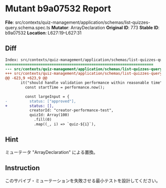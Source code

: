 # Mutant b9a07532 Report

**File**: src/contexts/quiz-management/application/schemas/list-quizzes-query.schema.spec.ts
**Mutator**: ArrayDeclaration
**Original ID**: 773
**Stable ID**: b9a07532
**Location**: L627:19–L627:31

## Diff

```diff
Index: src/contexts/quiz-management/application/schemas/list-quizzes-query.schema.spec.ts
===================================================================
--- src/contexts/quiz-management/application/schemas/list-quizzes-query.schema.spec.ts	original
+++ src/contexts/quiz-management/application/schemas/list-quizzes-query.schema.spec.ts	mutated #773
@@ -623,9 +623,9 @@
       it("should handle validation performance within reasonable time", () => {
         const startTime = performance.now();
 
         const largeInput = {
-          status: ["approved"],
+          status: [],
           creatorId: "creator-performance-test",
           quizId: Array(100)
             .fill(0)
             .map((_, i) => `quiz-${i}`),
```

## Hint

ミューテータ "ArrayDeclaration" による置換。

## Instruction

このサバイブ・ミューテーションを失敗させる最小テストを設計してください。
